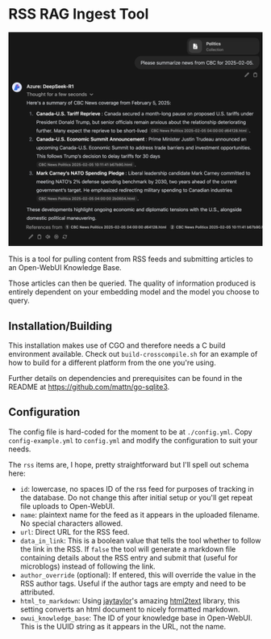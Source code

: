 # RSS RAG Ingest Tool

![Usage example](assets/deepseek-screenshot.png)

This is a tool for pulling content from RSS feeds and submitting articles to an Open-WebUI Knowledge Base.

Those articles can then be queried. The quality of information produced is entirely dependent on your embedding model and the model you choose to query.

## Installation/Building

This installation makes use of CGO and therefore needs a C build environment available. Check out `build-crosscompile.sh` for an example of how to build for a different platform from the one you're using.

Further details on dependencies and prerequisites can be found in the README at https://github.com/mattn/go-sqlite3.

## Configuration

The config file is hard-coded for the moment to be at `./config.yml`. Copy `config-example.yml` to `config.yml` and modify the configuration to suit your needs.

The `rss` items are, I hope, pretty straightforward but I'll spell out schema here:

* `id`: lowercase, no spaces ID of the rss feed for purposes of tracking in the database. Do not change this after initial setup or you'll get repeat file uploads to Open-WebUI.
* `name`: plaintext name for the feed as it appears in the uploaded filename. No special characters allowed.
* `url`: Direct URL for the RSS feed.
* `data_in_link`: This is a boolean value that tells the tool whether to follow the link in the RSS. If `false` the tool will generate a markdown file containing details about the RSS entry and submit that (useful for microblogs) instead of following the link.
* `author_override` (optional): If entered, this will override the value in the RSS author tags. Useful if the author tags are empty and need to be attributed.
* `html_to_markdown`: Using [jaytaylor](https://github.com/jaytaylor)'s amazing [html2text](https://github.com/jaytaylor/html2text) library, this setting converts an html document to nicely formatted markdown.
* `owui_knowledge_base`: The ID of your knowledge base in Open-WebUI. This is the UUID string as it appears in the URL, not the name.
